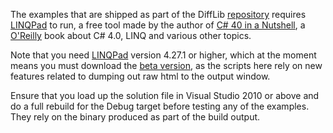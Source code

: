 The examples that are shipped as part of the DiffLib
[repository][1] requires [LINQPad][2] to run, a free tool made
by the author of [C# 40 in a Nutshell][3], a [O'Reilly][4]
book about C# 4.0, LINQ and various other topics.

Note that you need [LINQPad][2] version 4.27.1 or higher, which
at the moment means you must download the [beta version][5], as
the scripts here rely on new features related to dumping out
raw html to the output window.

Ensure that you load up the solution file in Visual Studio 2010
or above and do a full rebuild for the Debug target before testing
any of the examples. They rely on the binary produced as part of the
build output.

  [1]: https://github.com/lassevk/DiffLib
  [2]: http://www.linqpad.net/
  [3]: http://www.albahari.com/nutshell/
  [4]: http://oreilly.com/
  [5]: http://linqpad.net/Beta.aspx